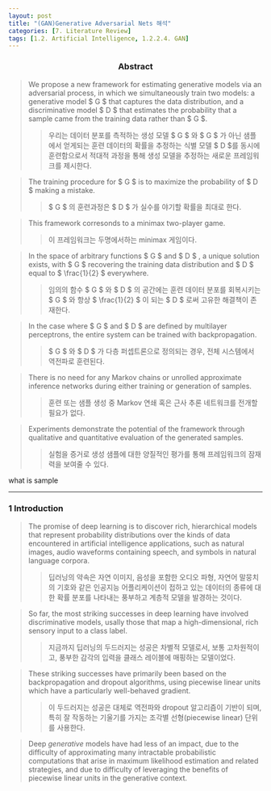 ```yaml
---
layout: post
title: "(GAN)Generative Adversarial Nets 해석"
categories: [7. Literature Review]
tags: [1.2. Artificial Intelligence, 1.2.2.4. GAN]
---
```

<h3><p align="center">Abstract</p></h3>

> We propose a new framework for estimating generative models via an adversarial process, in which we simultaneously train two models: a generative model $ G $ that captures the data distribution, and a discriminative model $ D $ that estimates the probability that a sample came from the training data rather than $ G $.
>> 우리는 데이터 분포를 측적하는 생성 모델 $ G $ 와 $ G $ 가 아닌 샘플에서 얻게되는 훈련 데이터의 확률을 추정하는 식별 모델 $ D $를 동시에 훈련함으로서 적대적 과정을 통해 생성 모델을 추정하는 새로운 프레임워크를 제시한다.

>The training procedure for $ G $ is to maximize the probability of $ D $ making a mistake.
>> $ G $ 의 훈련과정은 $ D $ 가 실수를 야기할 확률을 최대로 한다.

> This framework corresonds to a minimax two-player game.
>> 이 프레임워크는 두명에서하는 minimax 게임이다.

> In the space of arbitrary functions $ G $ and $ D $ , a unique solution exists, with $ G $ recovering the training data distribution and $ D $ equal to $ \frac{1}{2} $ everywhere.
>> 임의의 함수 $ G $ 와 $ D $ 의 공간에는 훈련 데이터 분포를 회복시키는 $ G $ 와 항상 $ \frac{1}{2} $ 이 되는 $ D $ 로써 고유한 해결책이 존재한다. 

> In the case where $ G $ and $ D $ are defined by multilayer perceptrons, the entire system can be trained with backpropagation.
>> $ G $ 와 $ D $ 가 다층 퍼셉트론으로 정의되는 경우, 전체 시스템에서 역전파로 훈련된다.

> There is no need for any Markov chains or unrolled approximate inference networks during either training or generation of samples.
>> 훈련 또는 샘플 생성 중 Markov 연쇄 혹은 근사 추론 네트워크를 전개할 필요가 없다.

>  Experiments demonstrate the potential of the framework through qualitative and  quantitative evaluation of the generated samples.
>> 실험을 증거로 생성 샘플에 대한 양질적인 평가를 통해 프레임워크의 잠재력을 보여줄 수 있다.

what is sample

---

<h3>1 Introduction</h3>

> The promise of deep learning is to discover rich, hierarchical models that represent probability distributions over the kinds of data encountered in artificial intelligence applications, such as natural images, audio waveforms containing speech, and symbols in natural language corpora.
>> 딥러닝의 약속은 자연 이미지, 음성을 포함한 오디오 파형, 자연어 말뭉치의 기호와 같은 인공지능 어플리케이션이 접하고 있는 데이터의 종류에 대한 확률 분포를 나타내는 풍부하고 계층적 모델을 발경하는 것이다.

> So far, the most striking successes in deep learning have involved discriminative models, usally those that map a high-dimensional, rich sensory input to a class label.
>> 지금까지 딥러닝의 두드러지는 성공은 차별적 모델로서, 보통 고차원적이고, 풍부한 감각의 입력을 클래스 레이블에 매핑하는 모델이었다.

> These striking successes have primarily been based on the backpropagation and dropout algorithms, using piecewise linear units which have a particularly well-behaved gradient.
>> 이 두드러지는 성공은 대체로 역전파와 dropout 알고리즘이 기반이 되며, 특히 잘 작동하는 기울기를 가지는 조각별 선형(piecewise linear) 단위를 사용한다.

> Deep *generative* models have had less of an impact, due to the difficulty of approximating many intractable probabilistic computations that arise in maximum likelihood estimation and related strategies, and due to difficulty of leveraging the benefits of piecewise linear units in the generative context.
>> 

